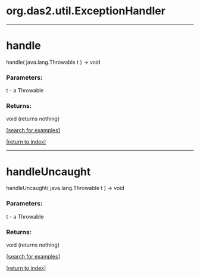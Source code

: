# org.das2.util.ExceptionHandler



***
<a name="handle"></a>
# handle
handle( java.lang.Throwable t ) &rarr; void



### Parameters:
t - a Throwable

### Returns:
void (returns nothing)


<a href="https://github.com/autoplot/dev/search?q=handle&unscoped_q=handle">[search for examples]</a>

<a href="https://github.com/autoplot/documentation/blob/master/javadoc/index-all.md">[return to index]</a>

***
<a name="handleUncaught"></a>
# handleUncaught
handleUncaught( java.lang.Throwable t ) &rarr; void



### Parameters:
t - a Throwable

### Returns:
void (returns nothing)


<a href="https://github.com/autoplot/dev/search?q=handleUncaught&unscoped_q=handleUncaught">[search for examples]</a>

<a href="https://github.com/autoplot/documentation/blob/master/javadoc/index-all.md">[return to index]</a>

